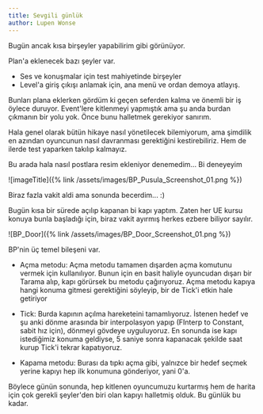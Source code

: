 ```yaml
---
title: Sevgili günlük
author: Lupen Wonse
---
```

Bugün ancak kısa birşeyler yapabilirim gibi görünüyor.

Plan'a eklenecek bazı şeyler var.
- Ses ve konuşmalar için test mahiyetinde birşeyler
- Level'a giriş çıkışı anlamak için, ana menü ve ordan demoya atlayış.

Bunları plana eklerken gördüm ki geçen seferden kalma ve önemli bir iş öylece duruyor. Event'lere kitlenmeyi yapmıştık ama şu anda burdan çıkmanın bir yolu yok. Önce bunu halletmek gerekiyor sanırım.

Hala genel olarak bütün hikaye nasıl yönetilecek bilemiyorum, ama şimdilik en azından oyuncunun nasıl davranması gerektiğini kestirebiliriz. Hem de ilerde test yaparken takılıp kalmayız.

Bu arada hala nasıl postlara resim ekleniyor denemedim... Bi deneyeyim

![imageTitle]({% link /assets/images/BP_Pusula_Screenshot_01.png %})

Biraz fazla vakit aldi ama sonunda becerdim... :)

Bugün kısa bir sürede açılıp kapanan bi kapı yaptım. Zaten her UE kursu konuya bunla başladığı için, biraz vakit ayırmış herkes ezbere biliyor sayılır.

![BP_Door]({% link /assets/images/BP_Door_Screenshot_01.png %})

BP'nin üç temel bileşeni var.

- Açma metodu:
Açma metodu tamamen dışarden açma komutunu vermek için kullanılıyor. Bunun için en basit haliyle oyuncudan dışarı bir Tarama alıp, kapı görürsek bu metodu çağırıyoruz. Açma metodu kapıya hangi konuma gitmesi gerektiğini söyleyip, bir de Tick'i etkin hale getiriyor

- Tick:
Burda kapının açılma hareketeini tamamlıyoruz. İstenen hedef ve şu anki dönme arasında bir interpolasyon yapıp (FInterp to Constant, sabit hız için), dönmeyi gövdeye uyguluyoruz. En sonunda ise kapı istediğimiz konuma geldiyse, 5 saniye sonra kapanacak şekilde saat kurup Tick'i tekrar kapatıyoruz.

- Kapama metodu: Burası da tıpkı açma gibi, yalnızce bir hedef seçmek yerine kapıyı hep ilk konumuna gönderiyor, yani 0'a.

Böylece günün sonunda, hep kitlenen oyuncumuzu kurtarmış hem de harita için çok gerekli şeyler'den biri olan kapıyı halletmiş olduk. Bu günlük bu kadar.